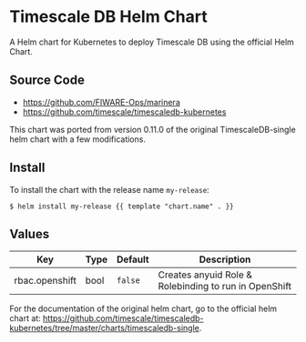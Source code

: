 # Timescale DB Helm Chart

A Helm chart for Kubernetes to deploy Timescale DB using the official Helm Chart.

## Source Code

* <https://github.com/FIWARE-Ops/marinera>
* <https://github.com/timescale/timescaledb-kubernetes>

This chart was ported from version 0.11.0 of the original TimescaleDB-single helm chart with a few modifications.

## Install

To install the chart with the release name `my-release`:

```console
$ helm install my-release {{ template "chart.name" . }}
```

## Values

| Key | Type | Default | Description |
|-----|------|---------|-------------|
| rbac.openshift | bool | `false` | Creates anyuid Role & Rolebinding to run in OpenShift |

For the documentation of the original helm chart, go to the official helm chart at: https://github.com/timescale/timescaledb-kubernetes/tree/master/charts/timescaledb-single.

